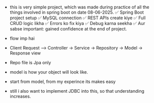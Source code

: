 - this is very simple project, which was made during practice of all the things involved in spring boot on date 08-06-2025.
✅ Spring Boot project setup
✅ MySQL connection
✅ REST APIs create kiye
✅ Full CRUD logic likha
✅ Errors ko fix kiya
✅ Debug karna seekha
✅ Aur sabse important: gained confidence at the end of project.

- flow imp hai
- Client Request --> Controller -> Service -> Repository -> Model -> Response view

- Repo file is Jpa only
- model is how your object will look like.
- start from model, from my experince its makes easy
- still i also want to implement JDBC into this, so that understanding increases.


